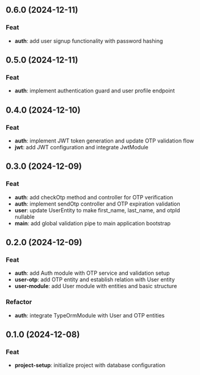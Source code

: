 ## 0.6.0 (2024-12-11)

### Feat

- **auth**: add user signup functionality with password hashing

## 0.5.0 (2024-12-11)

### Feat

- **auth**: implement authentication guard and user profile endpoint

## 0.4.0 (2024-12-10)

### Feat

- **auth**: implement JWT token generation and update OTP validation flow
- **jwt**: add JWT configuration and integrate JwtModule

## 0.3.0 (2024-12-09)

### Feat

- **auth**: add checkOtp method and controller for OTP verification
- **auth**: implement sendOtp controller and OTP expiration validation
- **user**: update UserEntity to make first_name, last_name, and otpId nullable
- **main**: add global validation pipe to main application bootstrap

## 0.2.0 (2024-12-09)

### Feat

- **auth**: add Auth module with OTP service and validation setup
- **user-otp**: add OTP entity and establish relation with User entity
- **user-module**: add User module with entities and basic structure

### Refactor

- **auth**: integrate TypeOrmModule with User and OTP entities

## 0.1.0 (2024-12-08)

### Feat

- **project-setup**: initialize project with database configuration
